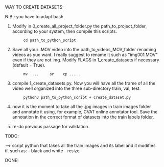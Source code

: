 WAY TO CREATE DATASETS:

N.B.: you have to adapt bash 

1) Modify in 0_create_all_project_folder.py the path_to_project_folder, according to your system, then compile this scripts.

            cd path_to_python_script

2) Save all your .MOV video into the path_to_videos_MOV_folder renaming videos as yuo want. I really suggest to rename it such as "img001.MOV" even if they are not img. Modify FLAGS in 1_create_datasets if necessary (default = True).

            mv ....     or    cp .....
            
3) compile 1_create_datasets.py. Now you will have all the frame of all the video well organized into the three sub-directory train, val, test.

            python3 path_to_python_script + create_dataset.py 
            
4) now it is the moment to take all the .jpg images in train images folder and annotate it using, for example, CVAT online annotator tool. Save the annotation in the correct format of datasets into the train labels folder.


5) re-do previous passage for validation.



TODO: 

--> script python that takes all the train images and its label and it modifies if, such as:
    - black and white 
    - resize 

DONE!
